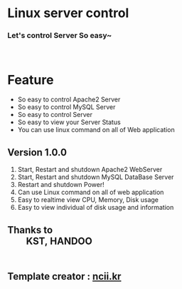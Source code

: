 Linux server control
=
<h3>Let's control Server So easy~</h3><br />

Feature
=
+ So easy to control Apache2 Server
+ So easy to control MySQL Server
+ So easy to control Server
+ So easy to view your Server Status
+ You can use linux command on all of Web application <br />

Version 1.0.0
-
1. Start, Restart and shutdown Apache2 WebServer<br />
1. Start, Restart and shutdown MySQL DataBase Server<br />
1. Restart and shutdown Power!<br />
1. Can use Linux command on all of web application  <br />
1. Easy to realtime view CPU, Memory, Disk usage <br />
1. Easy to view individual of disk usage and information <br />

<h2>Thanks to<br />&emsp;&emsp;KST,&nbsp;HANDOO<br /><br /></h2>

<h2>Template creator : <a href="http://ncii.kr/">ncii.kr</a><br /></h2>
